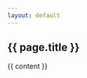 ```yaml
---
layout: default
---
```

<section class="section">
  <div class="container">
    <h1 class="title">
      {{ page.title }}
    </h1>
    {{ content }}
  </div>
</section>